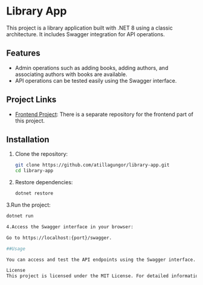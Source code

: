 # Library App

This project is a library application built with .NET 8 using a classic architecture. It includes Swagger integration for API operations.

## Features

- Admin operations such as adding books, adding authors, and associating authors with books are available.
- API operations can be tested easily using the Swagger interface.

## Project Links

- [Frontend Project](https://github.com/atillagungor/library.app): There is a separate repository for the frontend part of this project.

## Installation

1. Clone the repository:

   ```bash
   git clone https://github.com/atillagungor/library-app.git
   cd library-app

2. Restore dependencies:

   ```bash
   dotnet restore

3.Run the project:

   ```bash
   dotnet run

4.Access the Swagger interface in your browser:

Go to https://localhost:{port}/swagger.

##Usage

You can access and test the API endpoints using the Swagger interface. For more information about the project and how to contribute, check out the Frontend Project.

License
This project is licensed under the MIT License. For detailed information, see the LICENSE file.
